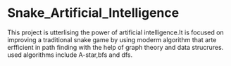 # Snake_Artificial_Intelligence
This project is utterlising the power of artificial intelligence.It is focused on improving a traditional snake game by using moderm algorithm that arte erfficient in path finding with the help of graph theory and data strucrures. used algorithms include A-star,bfs and dfs.

